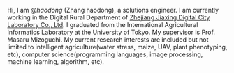 Hi, I am _@haodong_ (Zhang haodong), a solutions engineer. I am currently working in the Digital Rural Department of [Zhejiang Jiaxing Digital City Laboratory Co., Ltd](http://www.digitalcitylab.cn/). I graduated from the International Agricultural Informatics Laboratory at the University of Tokyo. My supervisor is Prof. Masaru Mizoguchi. My current research interests are included but not limited to intelligent agriculture(water stress, maize, UAV, plant phenotyping, etc), computer science(programming languages, image processing, machine learning, algorithm, etc). 


